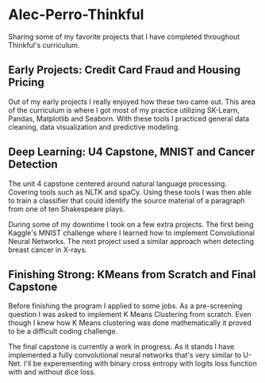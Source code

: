 # Alec-Perro-Thinkful
Sharing some of my favorite projects that I have completed throughout Thinkful's curriculum.

## Early Projects: Credit Card Fraud and Housing Pricing
Out of my early projects I really enjoyed how these two came out. This area of the curriculum is where I got most of my practice utilizing SK-Learn, Pandas, Matplotlib and Seaborn. With these tools I practiced general data cleaning, data visualization and predictive modeling.

## Deep Learning: U4 Capstone, MNIST and Cancer Detection
The unit 4 capstone centered around natural language processing. Covering tools such as NLTK and spaCy. Using these tools I was then able to train a classifier that could identify the source material of a paragraph from one of ten Shakespeare plays.

During some of my downtime I took on a few extra projects. The first being Kaggle's MNIST challenge where I learned how to implement Convolutional Neural Networks. The next project used a similar approach when detecting breast cancer in X-rays.

## Finishing Strong: KMeans from Scratch and Final Capstone
Before finishing the program I applied to some jobs. As a pre-screening question I was asked to implement K Means Clustering from scratch. Even though I knew how K Means clustering was done mathematically it proved to be a difficult coding challenge.

The final capstone is currently a work in progress. As it stands I have implemented a fully convolutional neural networks that's very similar to U-Net. I'll be experementing with binary cross entropy with logits loss function with and without dice loss.
